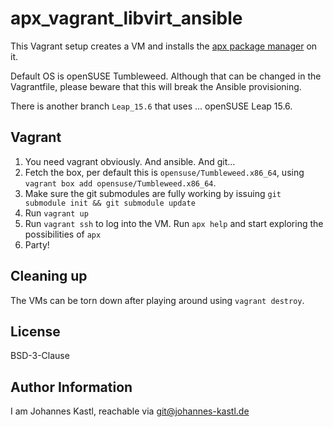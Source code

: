 # apx_vagrant_libvirt_ansible

This Vagrant setup creates a VM and installs the [apx package
manager](https://github.com/Vanilla-OS/apx) on it.

Default OS is openSUSE Tumbleweed. Although that can be changed in the
Vagrantfile, please beware that this will break the Ansible provisioning.

There is another branch `Leap_15.6` that uses ... openSUSE Leap 15.6.

## Vagrant

1. You need vagrant obviously. And ansible. And git...
1. Fetch the box, per default this is `opensuse/Tumbleweed.x86_64`, using
   `vagrant box add opensuse/Tumbleweed.x86_64`.
1. Make sure the git submodules are fully working by issuing `git submodule init
   && git submodule update`
1. Run `vagrant up`
1. Run `vagrant ssh` to log into the VM. Run `apx help` and start exploring the
   possibilities of `apx`
1. Party!

## Cleaning up

The VMs can be torn down after playing around using `vagrant destroy`.

## License

BSD-3-Clause

## Author Information

I am Johannes Kastl, reachable via git@johannes-kastl.de

